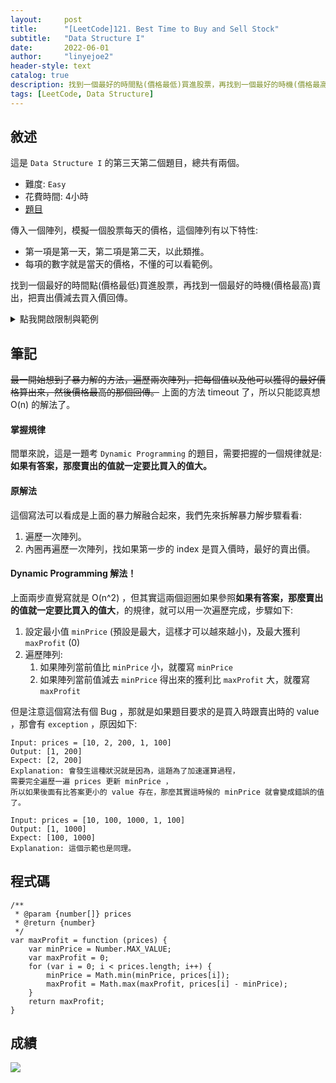 ```yaml
---
layout:     post
title:      "[LeetCode]121. Best Time to Buy and Sell Stock"
subtitle:   "Data Structure I"
date:       2022-06-01
author:     "linyejoe2"
header-style: text
catalog: true
description: 找到一個最好的時間點(價格最低)買進股票，再找到一個最好的時機(價格最高)賣出，把賣出價減去買入價回傳。
tags: [LeetCode, Data Structure]
---
```


## 敘述

這是 `Data Structure I` 的第三天第二個題目，總共有兩個。

+ 難度: `Easy`
+ 花費時間: 4小時
+ [題目](https://leetcode.com/problems/best-time-to-buy-and-sell-stock/)

傳入一個陣列，模擬一個股票每天的價格，這個陣列有以下特性:
+ 第一項是第一天，第二項是第二天，以此類推。
+ 每項的數字就是當天的價格，不懂的可以看範例。

找到一個最好的時間點(價格最低)買進股票，再找到一個最好的時機(價格最高)賣出，把賣出價減去買入價回傳。

<details><summary>點我開啟限制與範例</summary>
<pre>
**限制:**

-  `1 <= prices.length <= 10^5`
-  `0 <= prices[i] <= 10^4`

**Example 1:**

```=
Input: prices = [7,1,5,3,6,4]
Output: 5
Explanation: 第二天買入價格最好(1元)，然後持有三天之後在第五天賣出(6元)，
這樣得到的利潤就是 6-1=5 所以我們回傳最後答案 5 。
```

**Example 2:**

```=
Input: prices = [7,6,4,3,1]
Output: 0
Explanation: 在這個例子裡，怎麼買都是賠錢的，所以就不買了，回傳 0 (至少比賠錢好)
```
</pre></details>

## 筆記

~~最一開始想到了暴力解的方法，遍歷兩次陣列，把每個值以及他可以獲得的最好價格算出來，然後價格最高的那個回傳。~~ 
上面的方法 timeout 了，所以只能認真想 O(n) 的解法了。

#### 掌握規律

間單來說，這是一題考 `Dynamic Programming` 的題目，需要把握的一個規律就是:
**如果有答案，那麼賣出的值就一定要比買入的值大。**

#### 原解法

這個寫法可以看成是上面的暴力解融合起來，我們先來拆解暴力解步驟看看:
1. 遍歷一次陣列。
2. 內圈再遍歷一次陣列，找如果第一步的 index 是買入價時，最好的賣出價。

#### Dynamic Programming 解法！

上面兩步直覺寫就是 O(n^2) ，但其實這兩個迴圈如果參照**如果有答案，那麼賣出的值就一定要比買入的值大**，的規律，就可以用一次遍歷完成，步驟如下:
1. 設定最小值 `minPrice` (預設是最大，這樣才可以越來越小)，及最大獲利 `maxProfit` (0)
2. 遍歷陣列:
    1. 如果陣列當前值比 `minPrice` 小，就覆寫 `minPrice` 
    2. 如果陣列當前值減去 `minPrice` 得出來的獲利比 `maxProfit` 大，就覆寫 `maxProfit` 

但是注意這個寫法有個 Bug ，那就是如果題目要求的是買入時跟賣出時的 value ，那會有 `exception` ，原因如下:

```=
Input: prices = [10, 2, 200, 1, 100]
Output: [1, 200]
Expect: [2, 200]
Explanation: 會發生這種狀況就是因為，這題為了加速運算過程，
需要完全遍歷一遍 prices 更新 minPrice ，
所以如果後面有比答案更小的 value 存在，那麼其實這時候的 minPrice 就會變成錯誤的值了。

Input: prices = [10, 100, 1000, 1, 100]
Output: [1, 1000]
Expect: [100, 1000]
Explanation: 這個示範也是同理。
```


## 程式碼

```js=
/**
 * @param {number[]} prices
 * @return {number}
 */
var maxProfit = function (prices) {
    var minPrice = Number.MAX_VALUE;
    var maxProfit = 0;
    for (var i = 0; i < prices.length; i++) {
        minPrice = Math.min(minPrice, prices[i]);
        maxProfit = Math.max(maxProfit, prices[i] - minPrice);
    }
    return maxProfit;
}
```

## 成績

![](https://i.imgur.com/B5iPjiq.png)


<!-- ##### 參考資料 -->
